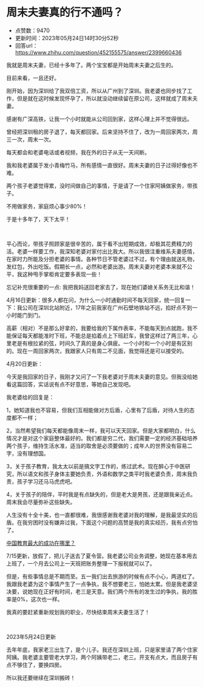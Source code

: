 # 周末夫妻真的行不通吗？
- 点赞数：9470
- 更新时间：2023年05月24日14时30分52秒
- 回答url：https://www.zhihu.com/question/452155575/answer/2399660436
<body>
 <p data-pid="296o0YPE">我就是周末夫妻，已经十多年了。两个宝宝都是开始周末夫妻之后生的。</p>
 <p data-pid="QLBG-lJ2">目前来看，一且还好。</p>
 <p data-pid="LcWpdx9A">刚开始，因为深圳给了我双倍工资，所以从广州到了深圳。我老婆也同步找了工作，但是就在这时候发现怀孕了，所以就没动继续留在原公司，这样就成了周末夫妻。</p>
 <p data-pid="boIvDe53">感谢有广深高铁，让我一个小时就能从公司回到家，这样心理上并不觉得很远。</p>
 <p data-pid="ewMXTzeU">曾经把深圳租的房子退了，每天都回家。后来坚持不住了，改为一周回家两次，周三一次，周末一次。</p>
 <p data-pid="ZEbT23mt">每天都会和老婆电话或者视频，我在外的日子从无一天间断。</p>
 <p data-pid="q51R2sFb">我和我老婆属于发小青梅竹马，所有感情一直很好。周末夫妻的日子过得好像也不难。</p>
 <p data-pid="Au_CyXbr">两个孩子老婆觉得累，没时间做自己的事情，于是请了一个住家阿姨做家务，带孩子。</p>
 <p data-pid="RwHEtc6x">不用做家务，家庭烦心事少80%！</p>
 <p data-pid="5p_h92cA">于是十多年了，天下太平！</p>
 <p class="ztext-empty-paragraph"><br></p>
 <p data-pid="GsYpUQVN">平心而论，带孩子照顾家是很辛苦的，属于看不出短期成效，却极其花费精力的活。老婆一样要工作，我深知老婆对家付出比我大。所以我很注重维系夫妻感情，在家时力所能及分担老婆的事情。各种节日不管老婆过不过，有个理由就送礼物，发红包，外出吃饭。假期长一点，必然和老婆出游。周末夫妻对老婆本来就不公平，我这种甩手掌柜肯定要多表现一些！</p>
 <p data-pid="5XF-GI9L">忘记补充很重要的一点: 我把我妈送回老家去了，现在她们婆媳关系务无比和谐！</p>
 <p data-pid="GCTQOSk7">4月16日更新：很多人都在问，为什么一小时通勤时间不每天回家，统一回复一下：我公司在深圳北站附近，17年之前我家在广州石壁地铁站不远，掐好点不到一小时能门到门。</p>
 <p data-pid="6APnLHAY">高薪（相对）不是那么好拿的，我要给我的下属作表率，不能每天到点就跑，我不能保证每天都能准时下班，不能总是掐着点上下班赶车，我曾这样过了两三年，心里老是有根拉紧的弦，时间久了真的是身心俱疲。一个小时和一个小时是有区别的。现在一周回家两次，我跟家人只有周二不见面，我觉得还是可以接受的。</p>
 <p data-pid="4o7J1Qa2">4月20日更新：</p>
 <p data-pid="GXJye4si">今天是我回家的日子，我刚才又问了一下我老婆对于周末夫妻的意见。但我没给她看这篇回答，实话说有点不好意思，等她自己发现吧。</p>
 <p data-pid="mrhr_gMg">我老婆给的回复是：</p>
 <p data-pid="OCodOwmk">1，她知道我也不容易，但我们互相能做对方后盾，心里有了后盾，对待人生的态度都不一样；</p>
 <p data-pid="djKwwHoQ">2，当然希望我们每天都能像周末一样，我可以天天回家。但是大家都明白，什么情况才是对这个家庭整体最好的。我们都是穷二代，我们需要一定的经济基础培养两个孩子，维持生活水准，适当的取舍是必须要做的；成年人的世界没有容易二字，没有理想国。</p>
 <p data-pid="dfx_d-DJ">3，关于孩子教育，我太太以前是搞文字工作的，练过武术。现在醉心于中医研究，所以语文和孩子身体主要她负责，外语和数学之类平时我老婆负责，周末我负责，孩子学习还马马虎虎吧。</p>
 <p data-pid="HYqeB2pI">4，关于孩子的陪伴，平时我是有点缺失的，但是老大是男孩，还是跟我亲近点。周末我会尽量弥补这些缺失。</p>
 <p data-pid="-WRBYkbm">人生没有十全十美，也一直都很难，我很感谢我老婆对我的理解，是我最坚实的后盾。在我穷困时没有嫌弃过我，下面这个问题的高赞是我的真实经历，我有点穷怕了。</p>
 <p data-pid="-2p25rrk"><a href="https://www.zhihu.com/question/266767649/answer/380691703" class="internal">中国教育最大的成功在哪里？</a></p>
 <p data-pid="toWdv0zn">7/15更新，放假了，把儿子送去了夏令营。我老婆公司业务调整，她现在基本用去上班了，一个月去公司上一天班把账务整理一下报税就可以了。</p>
 <p data-pid="zydy0nH6">但是，有些事情总是不期而至。五一我们出去旅游的时候有点不小心，两道杠了。我跟我老婆为这个事情产生了一点争执，我不想要老三，怕她太累。但是我老婆坚决要，说她现在正好有时间，老三是天意。我们两个所有的发生过的争执，我的胜率是0%，这次也一样。</p>
 <p data-pid="MHYqe9TS">我真的要赶紧重新规划我的职业，尽快结束周末夫妻生活了！</p>
 <p class="ztext-empty-paragraph"><br></p>
 <p data-pid="PV4fPZs8">2023年5月24日更新</p>
 <p data-pid="fxG6UuCE">去年年底，我家老三出生了，是个儿子。我还在深圳上班，只是家里请了两个住家阿姨。我老婆主要管老大学习，两个阿姨带老二，老三。开支有点大，而且房子有点不够住了，要换四房。</p>
 <p data-pid="ZwmMjTnM">所以我还要继续在深圳搬砖！</p>
</body>